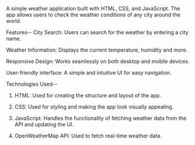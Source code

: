 A simple weather application built with HTML, CSS, and JavaScript. The app allows users to check the weather conditions of any city around the world.

Features--
City Search: Users can search for the weather by entering a city name.

Weather Information: Displays the current temperature, humidity and more.

Responsive Design: Works seamlessly on both desktop and mobile devices.

User-friendly interface: A simple and intuitive UI for easy navigation.

Technologies Used--

1. HTML: Used for creating the structure and layout of the app.

2. CSS: Used for styling and making the app look visually appealing.

3. JavaScript: Handles the functionality of fetching weather data from the API and updating the UI.

4. OpenWeatherMap API: Used to fetch real-time weather data.

